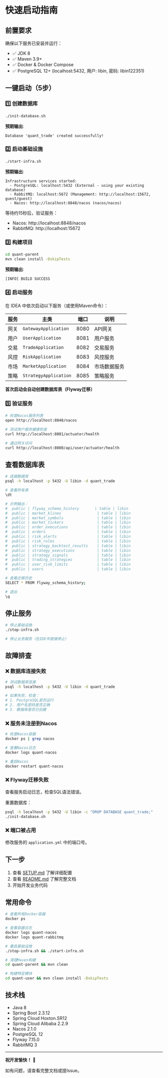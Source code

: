 # 快速启动指南

## 前置要求

确保以下服务已安装并运行：

- ✅ JDK 8
- ✅ Maven 3.9+
- ✅ Docker & Docker Compose
- ✅ PostgreSQL 12+ (localhost:5432, 用户: libin, 密码: libin122351)

## 一键启动（5步）

### 1️⃣ 创建数据库

```bash
./init-database.sh
```

**预期输出**:
```
Database 'quant_trade' created successfully!
```

### 2️⃣ 启动基础设施

```bash
./start-infra.sh
```

**预期输出**:
```
Infrastructure services started:
  - PostgreSQL: localhost:5432 (External - using your existing database)
  - RabbitMQ: localhost:5672 (Management: http://localhost:15672, guest/guest)
  - Nacos: http://localhost:8848/nacos (nacos/nacos)
```

等待约15秒后，验证服务：
- Nacos: http://localhost:8848/nacos
- RabbitMQ: http://localhost:15672

### 3️⃣ 构建项目

```bash
cd quant-parent
mvn clean install -DskipTests
```

**预期输出**:
```
[INFO] BUILD SUCCESS
```

### 4️⃣ 启动服务

在 IDEA 中依次启动以下服务（或使用Maven命令）：

| 服务 | 主类 | 端口 | 说明 |
|------|------|------|------|
| 网关 | `GatewayApplication` | 8080 | API网关 |
| 用户 | `UserApplication` | 8081 | 用户服务 |
| 交易 | `TradeApplication` | 8082 | 交易服务 |
| 风控 | `RiskApplication` | 8083 | 风控服务 |
| 市场 | `MarketApplication` | 8084 | 市场数据服务 |
| 策略 | `StrategyApplication` | 8085 | 策略服务 |

**首次启动会自动创建数据库表（Flyway迁移）**

### 5️⃣ 验证服务

```bash
# 检查Nacos服务列表
open http://localhost:8848/nacos

# 测试用户服务健康检查
curl http://localhost:8081/actuator/health

# 通过网关访问
curl http://localhost:8080/api/user/actuator/health
```

## 查看数据库表

```bash
# 连接数据库
psql -h localhost -p 5432 -U libin -d quant_trade

# 查看所有表
\dt

# 示例输出：
#  public | flyway_schema_history       | table | libin
#  public | market_klines                | table | libin
#  public | market_symbols               | table | libin
#  public | market_tickers               | table | libin
#  public | order_executions             | table | libin
#  public | orders                       | table | libin
#  public | risk_alerts                  | table | libin
#  public | risk_rules                   | table | libin
#  public | strategy_backtest_results    | table | libin
#  public | strategy_executions          | table | libin
#  public | strategy_signals             | table | libin
#  public | trading_strategies           | table | libin
#  public | user_risk_limits             | table | libin
#  public | users                        | table | libin

# 查看迁移历史
SELECT * FROM flyway_schema_history;

# 退出
\q
```

## 停止服务

```bash
# 停止基础设施
./stop-infra.sh

# 停止业务服务（在IDE中直接停止）
```

## 故障排查

### ❌ 数据库连接失败

```bash
# 测试数据库连接
psql -h localhost -p 5432 -U libin -d quant_trade

# 如果失败，检查：
# 1. PostgreSQL是否运行
# 2. 用户名密码是否正确
# 3. 数据库是否已创建
```

### ❌ 服务未注册到Nacos

```bash
# 检查Nacos容器
docker ps | grep nacos

# 查看Nacos日志
docker logs quant-nacos

# 重启Nacos
docker restart quant-nacos
```

### ❌ Flyway迁移失败

查看服务启动日志，检查SQL语法错误。

重置数据库：
```bash
psql -h localhost -p 5432 -U libin -c "DROP DATABASE quant_trade;"
./init-database.sh
```

### ❌ 端口被占用

修改服务的 `application.yml` 中的端口号。

## 下一步

1. 查看 [SETUP.md](SETUP.md) 了解详细配置
2. 查看 [README.md](README.md) 了解完整文档
3. 开始开发业务代码

## 常用命令

```bash
# 查看所有Docker容器
docker ps

# 查看容器日志
docker logs quant-nacos
docker logs quant-rabbitmq

# 重启基础设施
./stop-infra.sh && ./start-infra.sh

# 清理Maven构建
cd quant-parent && mvn clean

# 构建特定模块
cd quant-user && mvn clean install -DskipTests
```

## 技术栈

- Java 8
- Spring Boot 2.3.12
- Spring Cloud Hoxton.SR12
- Spring Cloud Alibaba 2.2.9
- Nacos 2.1.0
- PostgreSQL 12
- Flyway 7.15.0
- RabbitMQ 3

---

**祝开发愉快！** 🚀

如有问题，请查看完整文档或提Issue。

